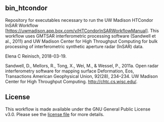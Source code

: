 ## bin_htcondor
Repository for executables necessary to run the UW Madison HTCondor InSAR Workflow [https://uwmadison.app.box.com/v/HTCondorInSARWorkflowManual].  This workflow uses GMTSAR interferometric processing software (Sandwell et al., 2011) and UW Madison Center for High Throughput Computing for bulk processing of interferometric synthetic aperture radar (InSAR) data. 

Elena C Reinisch, 2018-03-19.

Sandwell, D., Mellors, R., Tong, X., Wei, M., & Wessel, P., 2011a. Open radar interferometry software for mapping surface Deformation, Eos, Transactions American Geophysical Union, 92(28), 234–234.
UW Madison Center for High Throughput Computing. http://chtc.cs.wisc.edu/.


## License
This workflow is made available under the GNU General Public License v3.0.  Please see the [license file](LICENSE.txt) for more details.
